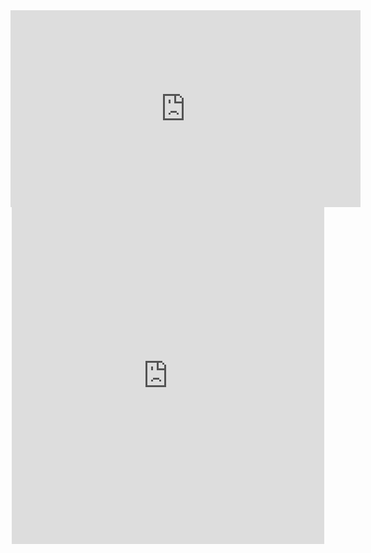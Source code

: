 <center><iframe width="560" height="315" src="https://www.youtube.com/embed/8n2Cuqpvl_k?start=65" title="YouTube video player" frameborder="0" allow="accelerometer; autoplay; clipboard-write; encrypted-media; gyroscope; picture-in-picture" allowfullscreen></iframe></center>


<center><iframe src="https://www.facebook.com/plugins/post.php?href=https%3A%2F%2Fwww.facebook.com%2Fechappeesbreizh%2Fposts%2Fpfbid02TYgSHQNvw7MV5dyd2zj82iaV8UjLjLNieTdJLpEN3f6JAgAbQWdAg2wjSNWEmBzCl&show_text=true&width=500" width="500" height="539" style="border:none;overflow:hidden" scrolling="no" frameborder="0" allowfullscreen="true" allow="autoplay; clipboard-write; encrypted-media; picture-in-picture; web-share"></iframe></center>
